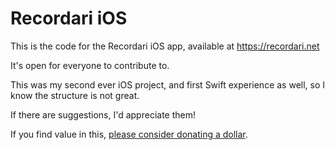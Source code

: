 # Recordari iOS

This is the code for the Recordari iOS app, available at https://recordari.net

It's open for everyone to contribute to.

This was my second ever iOS project, and first Swift experience as well, so I know the structure is not great.

If there are suggestions, I'd appreciate them!

If you find value in this, [please consider donating a dollar](https://medium.com/@BrunoBernardino/if-i-ve-helped-you-consider-donating-86952f22e3b4).
